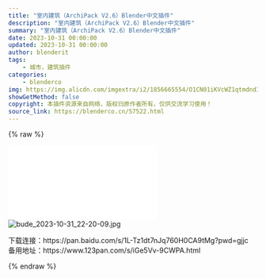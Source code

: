 ```yaml
---
title: "室内建筑（ArchiPack V2.6）Blender中文插件"
description: "室内建筑（ArchiPack V2.6）Blender中文插件"
summary: "室内建筑（ArchiPack V2.6）Blender中文插件"
date: 2023-10-31 00:00:00
updated: 2023-10-31 00:00:00
author: blenderit
tags: 
    - 城市，建筑插件
categories:
    - blenderco
img: https://img.alicdn.com/imgextra/i2/1856665554/O1CN01iKVcWZ1qtmdndIkWY_!!1856665554.jpg
showGetMethod: false
copyright: 本插件资源来自网络，版权归原作者所有，仅供交流学习使用！
source_link: https://blenderco.cn/57522.html
---
```


{% raw %}
<p></p><div id="external-video-f43671cbb9" class="external-video"><iframe frameborder="0" src="//player.bilibili.com/player.html?aid=875295734&amp;bvid=BV1UN4y1k7wN&amp;cid=1317082163&amp;p=1" allowfullscreen="true"></iframe></div><img src="https://img.alicdn.com/imgextra/i4/1856665554/O1CN01HwHRcp1qtmdq8iDwm_!!1856665554.jpg" alt="bude_2023-10-31_22-20-09.jpg"><p>下载连接：https://pan.baidu.com/s/1L-Tz1dt7nJq760H0CA9tMg?pwd=gjjc<br>
备用地址：https://www.123pan.com/s/iGe5Vv-9CWPA.html</p>
<div style="display: none">blenderco</div>
{% endraw %}